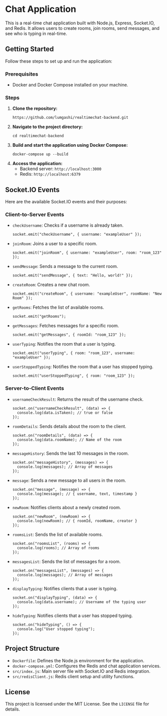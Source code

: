 <body>
  <h1>Chat Application</h1>
  <p>
    This is a real-time chat application built with Node.js, Express, Socket.IO, and Redis. It allows users to create rooms, join rooms, send messages, and see who is typing in real-time.
  </p>

  <div class="section">
    <h2>Getting Started</h2>
    <p>Follow these steps to set up and run the application:</p>
    <h3>Prerequisites</h3>
    <ul>
      <li>Docker and Docker Compose installed on your machine.</li>
    </ul>
    <h3>Steps</h3>
    <ol>
      <li>
        <strong>Clone the repository:</strong>
        <pre><code>https://github.com/lumgashi/realtimechat-backend.git</code></pre>
      </li>
      <li>
        <strong>Navigate to the project directory:</strong>
        <pre><code>cd realtimechat-backend</code></pre>
      </li>
      <li>
        <strong>Build and start the application using Docker Compose:</strong>
        <pre><code>docker-compose up --build</code></pre>
      </li>
      <li>
        <strong>Access the application:</strong>
        <ul>
          <li>Backend server: <code>http://localhost:3000</code></li>
          <li>Redis: <code>http://localhost:6379</code></li>
        </ul>
      </li>
    </ol>
  </div>

  <div class="section">
    <h2>Socket.IO Events</h2>
    <p>Here are the available Socket.IO events and their purposes:</p>
    <h3>Client-to-Server Events</h3>
    <ul>
      <li>
        <code>checkUsername</code>: Checks if a username is already taken.
        <pre><code>socket.emit("checkUsername", { username: "exampleUser" });</code></pre>
      </li>
      <li>
        <code>joinRoom</code>: Joins a user to a specific room.
        <pre><code>socket.emit("joinRoom", { username: "exampleUser", room: "room_123" });</code></pre>
      </li>
      <li>
        <code>sendMessage</code>: Sends a message to the current room.
        <pre><code>socket.emit("sendMessage", { text: "Hello, world!" });</code></pre>
      </li>
      <li>
        <code>createRoom</code>: Creates a new chat room.
        <pre><code>socket.emit("createRoom", { username: "exampleUser", roomName: "New Room" });</code></pre>
      </li>
      <li>
        <code>getRooms</code>: Fetches the list of available rooms.
        <pre><code>socket.emit("getRooms");</code></pre>
      </li>
      <li>
        <code>getMessages</code>: Fetches messages for a specific room.
        <pre><code>socket.emit("getMessages", { roomId: "room_123" });</code></pre>
      </li>
      <li>
        <code>userTyping</code>: Notifies the room that a user is typing.
        <pre><code>socket.emit("userTyping", { room: "room_123", username: "exampleUser" });</code></pre>
      </li>
      <li>
        <code>userStoppedTyping</code>: Notifies the room that a user has stopped typing.
        <pre><code>socket.emit("userStoppedTyping", { room: "room_123" });</code></pre>
      </li>
    </ul>
    <h3>Server-to-Client Events</h3>
    <ul>
      <li>
        <code>usernameCheckResult</code>: Returns the result of the username check.
        <pre><code>socket.on("usernameCheckResult", (data) => {
  console.log(data.isTaken); // true or false
});</code></pre>
      </li>
      <li>
        <code>roomDetails</code>: Sends details about the room to the client.
        <pre><code>socket.on("roomDetails", (data) => {
  console.log(data.roomName); // Name of the room
});</code></pre>
      </li>
      <li>
        <code>messageHistory</code>: Sends the last 10 messages in the room.
        <pre><code>socket.on("messageHistory", (messages) => {
  console.log(messages); // Array of messages
});</code></pre>
      </li>
      <li>
        <code>message</code>: Sends a new message to all users in the room.
        <pre><code>socket.on("message", (message) => {
  console.log(message); // { username, text, timestamp }
});</code></pre>
      </li>
      <li>
        <code>newRoom</code>: Notifies clients about a newly created room.
        <pre><code>socket.on("newRoom", (newRoom) => {
  console.log(newRoom); // { roomId, roomName, creator }
});</code></pre>
      </li>
      <li>
        <code>roomsList</code>: Sends the list of available rooms.
        <pre><code>socket.on("roomsList", (rooms) => {
  console.log(rooms); // Array of rooms
});</code></pre>
      </li>
      <li>
        <code>messagesList</code>: Sends the list of messages for a room.
        <pre><code>socket.on("messagesList", (messages) => {
  console.log(messages); // Array of messages
});</code></pre>
      </li>
      <li>
        <code>displayTyping</code>: Notifies clients that a user is typing.
        <pre><code>socket.on("displayTyping", (data) => {
  console.log(data.username); // Username of the typing user
});</code></pre>
      </li>
      <li>
        <code>hideTyping</code>: Notifies clients that a user has stopped typing.
        <pre><code>socket.on("hideTyping", () => {
  console.log("User stopped typing");
});</code></pre>
      </li>
    </ul>
  </div>

  <div class="section">
    <h2>Project Structure</h2>
    <ul>
      <li><code>Dockerfile</code>: Defines the Node.js environment for the application.</li>
      <li><code>docker-compose.yml</code>: Configures the Redis and chat application services.</li>
      <li><code>src/index.js</code>: Main server file with Socket.IO and Redis integration.</li>
      <li><code>src/redisClient.js</code>: Redis client setup and utility functions.</li>
    </ul>
  </div>

  <div class="section">
    <h2>License</h2>
    <p>This project is licensed under the MIT License. See the <code>LICENSE</code> file for details.</p>
  </div>
</body>
</html>
